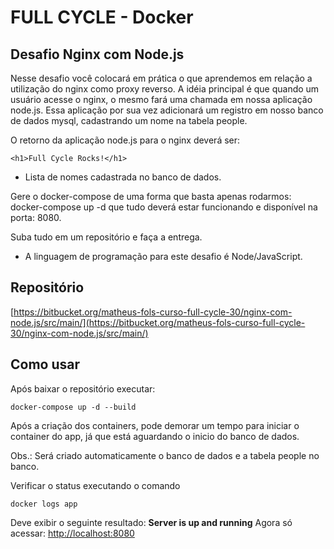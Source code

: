 # FULL CYCLE - Docker

## Desafio Nginx com Node.js

Nesse desafio você colocará em prática o que aprendemos em relação a utilização do nginx como proxy reverso. A idéia principal é que quando um usuário acesse o nginx, o mesmo fará uma chamada em nossa aplicação node.js. Essa aplicação por sua vez adicionará um registro em nosso banco de dados mysql, cadastrando um nome na tabela people.

O retorno da aplicação node.js para o nginx deverá ser:

    <h1>Full Cycle Rocks!</h1>

- Lista de nomes cadastrada no banco de dados.

Gere o docker-compose de uma forma que basta apenas rodarmos: docker-compose up -d que tudo deverá estar funcionando e disponível na porta: 8080.

Suba tudo em um repositório e faça a entrega.

- A linguagem de programação para este desafio é Node/JavaScript.

## Repositório

[https://bitbucket.org/matheus-fols-curso-full-cycle-30/nginx-com-node.js/src/main/](https://bitbucket.org/matheus-fols-curso-full-cycle-30/nginx-com-node.js/src/main/)

## Como usar

Após baixar o repositório executar:

    docker-compose up -d --build

Após a criação dos containers, pode demorar um tempo para iniciar o container do app, já que está aguardando o inicio do banco de dados.

Obs.: Será criado automaticamente o banco de dados e a tabela people no banco.

Verificar o status executando o comando

    docker logs app

Deve exibir o seguinte resultado: **Server is up and running**
Agora só acessar: [http://localhost:8080](http://localhost:8080)
